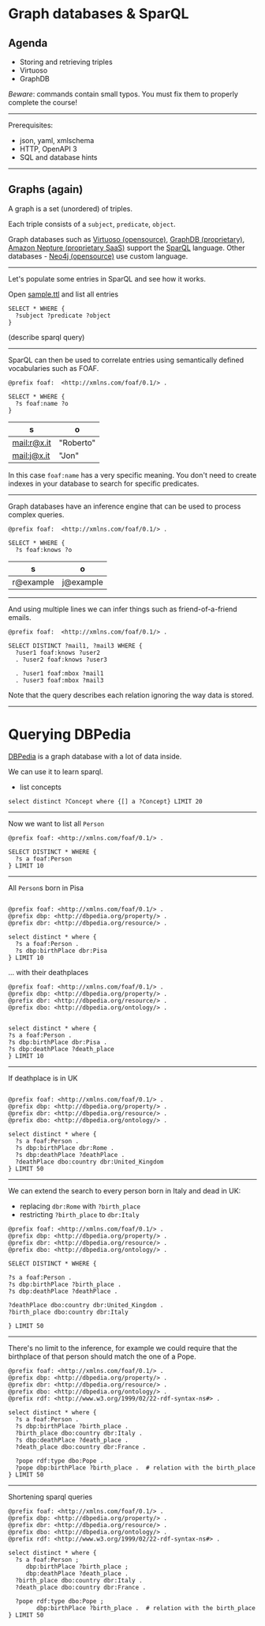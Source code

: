 # Graph databases & SparQL

## Agenda

  - Storing and retrieving triples
  - Virtuoso
  - GraphDB

*Beware*: commands contain small typos. You must fix them to properly complete the course!

----

Prerequisites:

- json, yaml, xmlschema
- HTTP, OpenAPI 3
- SQL and database hints


---

## Graphs (again)

A graph is a set (unordered) of triples.

Each triple consists of a `subject`, `predicate`, `object`.

Graph databases such as [Virtuoso (opensource)](),
[GraphDB (proprietary)](),
[Amazon Nepture (proprietary SaaS)]()
support the [SparQL]() language.
Other databases - [Neo4j (opensource)]() use
custom language.

----

Let's populate some entries in SparQL
and see how it works.

Open [sample.ttl](sample.ttl) and list
all entries

```sparql
SELECT * WHERE {
  ?subject ?predicate ?object
}
```

(describe sparql query)

----

SparQL can then be used to correlate
entries using semantically defined
vocabularies such as FOAF.

```sparql
@prefix foaf:  <http://xmlns.com/foaf/0.1/> .

SELECT * WHERE {
  ?s foaf:name ?o
}
```

| s | o |
| --- | --- |
| <mail:r@x.it> | "Roberto"|
| <mail:j@x.it> | "Jon"|

In this case `foaf:name` has a very specific meaning.
You don't need to create indexes in your database
to search for specific predicates.

----

Graph databases have an inference engine that can be used
to process complex queries.

```sparql
@prefix foaf:  <http://xmlns.com/foaf/0.1/> .

SELECT * WHERE {
  ?s foaf:knows ?o
```

| s | o |
| --- | --- |
| r@example | j@example |

----

And using multiple lines we can infer things
such as friend-of-a-friend emails.

```sparql
@prefix foaf:  <http://xmlns.com/foaf/0.1/> .

SELECT DISTINCT ?mail1, ?mail3 WHERE {
  ?user1 foaf:knows ?user2
  . ?user2 foaf:knows ?user3

  . ?user1 foaf:mbox ?mail1
  . ?user3 foaf:mbox ?mail3
```

Note that the query describes each relation
ignoring the way data is stored.

---

# Querying DBPedia

[DBPedia](https://dbpedia.org/sparql) is a graph database with a lot of data inside.

We can use it to learn sparql.

- list concepts

```
select distinct ?Concept where {[] a ?Concept} LIMIT 20
```

----

Now we want to list all `Person`

```sparql
@prefix foaf: <http://xmlns.com/foaf/0.1/> .

SELECT DISTINCT * WHERE {
  ?s a foaf:Person
} LIMIT 10
```

----

All `Person`s born in Pisa

```sparql

@prefix foaf: <http://xmlns.com/foaf/0.1/> .
@prefix dbp: <http://dbpedia.org/property/> .
@prefix dbr: <http://dbpedia.org/resource/> .

select distinct * where {
  ?s a foaf:Person .
  ?s dbp:birthPlace dbr:Pisa
} LIMIT 10

```

... with their deathplaces

```sparql
@prefix foaf: <http://xmlns.com/foaf/0.1/> .
@prefix dbp: <http://dbpedia.org/property/> .
@prefix dbr: <http://dbpedia.org/resource/> .
@prefix dbo: <http://dbpedia.org/ontology/> .


select distinct * where {
?s a foaf:Person .
?s dbp:birthPlace dbr:Pisa .
?s dbp:deathPlace ?death_place
} LIMIT 10
```

----

If deathplace is in UK

```sparql

@prefix foaf: <http://xmlns.com/foaf/0.1/> .
@prefix dbp: <http://dbpedia.org/property/> .
@prefix dbr: <http://dbpedia.org/resource/> .
@prefix dbo: <http://dbpedia.org/ontology/> .

select distinct * where {
  ?s a foaf:Person .
  ?s dbp:birthPlace dbr:Rome .
  ?s dbp:deathPlace ?deathPlace .
  ?deathPlace dbo:country dbr:United_Kingdom
} LIMIT 50

```

----

We can extend the search to every person
born in Italy and dead in UK:

- replacing `dbr:Rome` with `?birth_place`
- restricting `?birth_place` to `dbr:Italy`

```sparql
@prefix foaf: <http://xmlns.com/foaf/0.1/> .
@prefix dbp: <http://dbpedia.org/property/> .
@prefix dbr: <http://dbpedia.org/resource/> .
@prefix dbo: <http://dbpedia.org/ontology/> .

SELECT DISTINCT * WHERE {

?s a foaf:Person .
?s dbp:birthPlace ?birth_place .
?s dbp:deathPlace ?deathPlace .

?deathPlace dbo:country dbr:United_Kingdom .
?birth_place dbo:country dbr:Italy

} LIMIT 50
```

----

There's no limit to the inference, for example
we could require that the birthplace of that
person should match the one of a Pope.

```sparql
@prefix foaf: <http://xmlns.com/foaf/0.1/> .
@prefix dbp: <http://dbpedia.org/property/> .
@prefix dbr: <http://dbpedia.org/resource/> .
@prefix dbo: <http://dbpedia.org/ontology/> .
@prefix rdf: <http://www.w3.org/1999/02/22-rdf-syntax-ns#> .

select distinct * where {
  ?s a foaf:Person .
  ?s dbp:birthPlace ?birth_place .
  ?birth_place dbo:country dbr:Italy .
  ?s dbp:deathPlace ?death_place .
  ?death_place dbo:country dbr:France .

  ?pope rdf:type dbo:Pope .
  ?pope dbp:birthPlace ?birth_place .  # relation with the birth_place
} LIMIT 50
```

----

Shortening sparql queries

```sparql
@prefix foaf: <http://xmlns.com/foaf/0.1/> .
@prefix dbp: <http://dbpedia.org/property/> .
@prefix dbr: <http://dbpedia.org/resource/> .
@prefix dbo: <http://dbpedia.org/ontology/> .
@prefix rdf: <http://www.w3.org/1999/02/22-rdf-syntax-ns#> .

select distinct * where {
  ?s a foaf:Person ;
     dbp:birthPlace ?birth_place ;
     dbp:deathPlace ?death_place .
  ?birth_place dbo:country dbr:Italy .
  ?death_place dbo:country dbr:France .

  ?pope rdf:type dbo:Pope ;
        dbp:birthPlace ?birth_place .  # relation with the birth_place
} LIMIT 50
```
